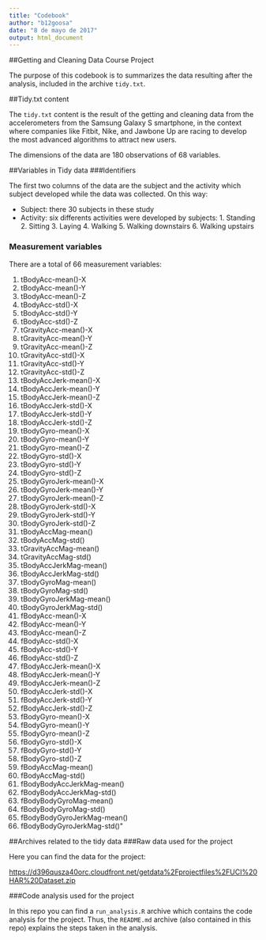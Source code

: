 ```yaml
---
title: "Codebook"
author: "b12goosa"
date: "8 de mayo de 2017"
output: html_document
---
```

##Getting and Cleaning Data Course Project

The purpose of this codebook is to summarizes the data resulting after the analysis, included in the archive `tidy.txt`.

##Tidy.txt content

The `tidy.txt` content is the result of the getting and cleaning data from the accelerometers from the Samsung Galaxy S smartphone, in the context where companies like Fitbit, Nike, and Jawbone Up are racing to develop the most advanced algorithms to attract new users.

The dimensions of the data are 180 observations of 68 variables.

##Variables in Tidy data
###Identifiers

The first two columns of the data are the subject and the activity which subject developed while the data was collected. On this way:

- Subject: there 30 subjects in these study
- Activity: six differents activities were developed by subjects:
        1. Standing
        2. Sitting
        3. Laying
        4. Walking
        5. Walking downstairs
        6. Walking upstairs

### Measurement variables

There are a total of 66 measurement variables:

1. tBodyAcc-mean()-X
2. tBodyAcc-mean()-Y
3. tBodyAcc-mean()-Z
4. tBodyAcc-std()-X
5. tBodyAcc-std()-Y
6. tBodyAcc-std()-Z
7. tGravityAcc-mean()-X
8. tGravityAcc-mean()-Y
9. tGravityAcc-mean()-Z
10. tGravityAcc-std()-X
11. tGravityAcc-std()-Y
12. tGravityAcc-std()-Z
13. tBodyAccJerk-mean()-X
14. tBodyAccJerk-mean()-Y
15. tBodyAccJerk-mean()-Z
16. tBodyAccJerk-std()-X
17. tBodyAccJerk-std()-Y
18. tBodyAccJerk-std()-Z
19. tBodyGyro-mean()-X
20. tBodyGyro-mean()-Y
21. tBodyGyro-mean()-Z
22. tBodyGyro-std()-X
23. tBodyGyro-std()-Y
24. tBodyGyro-std()-Z
25. tBodyGyroJerk-mean()-X
26. tBodyGyroJerk-mean()-Y
27. tBodyGyroJerk-mean()-Z
28. tBodyGyroJerk-std()-X
29. tBodyGyroJerk-std()-Y
30. tBodyGyroJerk-std()-Z
31. tBodyAccMag-mean()
32. tBodyAccMag-std()
33. tGravityAccMag-mean()
34. tGravityAccMag-std()
35. tBodyAccJerkMag-mean()
36. tBodyAccJerkMag-std()
37. tBodyGyroMag-mean()
38. tBodyGyroMag-std()
39. tBodyGyroJerkMag-mean()
40. tBodyGyroJerkMag-std()
41. fBodyAcc-mean()-X
42. fBodyAcc-mean()-Y
43. fBodyAcc-mean()-Z
44. fBodyAcc-std()-X
45. fBodyAcc-std()-Y
46. fBodyAcc-std()-Z
47. fBodyAccJerk-mean()-X
48. fBodyAccJerk-mean()-Y
49. fBodyAccJerk-mean()-Z
50. fBodyAccJerk-std()-X
51. fBodyAccJerk-std()-Y
52. fBodyAccJerk-std()-Z
53. fBodyGyro-mean()-X
54. fBodyGyro-mean()-Y
55. fBodyGyro-mean()-Z
56. fBodyGyro-std()-X
57. fBodyGyro-std()-Y
58. fBodyGyro-std()-Z
59. fBodyAccMag-mean()
60. fBodyAccMag-std()
61. fBodyBodyAccJerkMag-mean()
62. fBodyBodyAccJerkMag-std()
63. fBodyBodyGyroMag-mean()
64. fBodyBodyGyroMag-std()
65. fBodyBodyGyroJerkMag-mean()
66. fBodyBodyGyroJerkMag-std()"

##Archives related to the tidy data
###Raw data used for the project

Here you can find the data for the project:

https://d396qusza40orc.cloudfront.net/getdata%2Fprojectfiles%2FUCI%20HAR%20Dataset.zip

###Code analysis used for the project

In this repo you can find a `run_analysis.R` archive which contains the code analysis for the project. Thus, the `README.md` archive (also contained in this repo) explains the steps taken in the analysis.